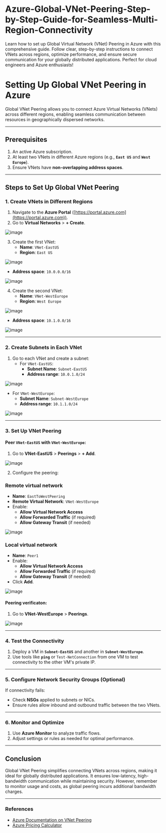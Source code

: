 # Azure-Global-VNet-Peering-Step-by-Step-Guide-for-Seamless-Multi-Region-Connectivity
Learn how to set up Global Virtual Network (VNet) Peering in Azure with this comprehensive guide. Follow clear, step-by-step instructions to connect VNets across regions, optimize performance, and ensure secure communication for your globally distributed applications. Perfect for cloud engineers and Azure enthusiasts!


# **Setting Up Global VNet Peering in Azure**

Global VNet Peering allows you to connect Azure Virtual Networks (VNets) across different regions, enabling seamless communication between resources in geographically dispersed networks.

---

## **Prerequisites**
1. An active Azure subscription.
2. At least two VNets in different Azure regions (e.g., **`East US`** and **`West Europe`**).
3. Ensure VNets have **non-overlapping address spaces**.

---

## **Steps to Set Up Global VNet Peering**

### **1. Create VNets in Different Regions**
1. Navigate to the **Azure Portal** ([https://portal.azure.com](https://portal.azure.com)).
2. Go to **Virtual Networks** > **+ Create**.


![image](https://github.com/user-attachments/assets/eb8f7d8a-42f2-4fd0-a00c-0ff26f1f57c4)


3. Create the first VNet:
   - **Name**: `VNet-EastUS`
   - **Region**: `East US`


![image](https://github.com/user-attachments/assets/ce8c3703-3957-402f-8be3-dff48de3527d)


   - **Address space**: `10.0.0.0/16`


![image](https://github.com/user-attachments/assets/34c1dc51-8967-4a91-a9ea-5b2afd4a302b)


4. Create the second VNet:
   - **Name**: `VNet-WestEurope`
   - **Region**: `West Europe`


![image](https://github.com/user-attachments/assets/6e283f61-2fe0-44d0-8707-eeac91d9f2ae)


   - **Address space**: `10.1.0.0/16`

![image](https://github.com/user-attachments/assets/cde323c4-7bc0-4aa5-8db5-99ec5abfe97b)

---

### **2. Create Subnets in Each VNet**
1. Go to each VNet and create a subnet:
   - For `VNet-EastUS`:
     - **Subnet Name**: `Subnet-EastUS`
     - **Address range**: `10.0.1.0/24`



![image](https://github.com/user-attachments/assets/7b07699a-cec3-475f-ac30-040658c6b62e)


   - For `VNet-WestEurope`:
     - **Subnet Name**: `Subnet-WestEurope`
     - **Address range**: `10.1.1.0/24`


![image](https://github.com/user-attachments/assets/a19264c6-25ba-4e8f-8cf0-1cbcba2f9724)

---

### **3. Set Up VNet Peering**
#### **Peer `VNet-EastUS` with `VNet-WestEurope`:**
1. Go to **VNet-EastUS** > **Peerings** > **+ Add**.


![image](https://github.com/user-attachments/assets/7f45c2fb-c1c7-490f-ba8c-733ab91029e9)


2. Configure the peering:
 ### Remote virtual network 
   - **Name**: `EastToWestPeering`
   - **Remote Virtual Network**: `VNet-WestEurope`
  - Enable:
     - **Allow Virtual Network Access**
     - **Allow Forwarded Traffic** (if required)
     - **Allow Gateway Transit** (if needed)

![image](https://github.com/user-attachments/assets/5bd5e0ab-a816-4d9e-b9d5-086953c08630)


### Local virtual network 
   - **Name**: `Peer1`
   - Enable:
     - **Allow Virtual Network Access**
     - **Allow Forwarded Traffic** (if required)
     - **Allow Gateway Transit** (if needed)
 - Click **Add**.


![image](https://github.com/user-attachments/assets/f1b7746c-a440-45fc-aaf4-578556f162f7)


#### **Peering verificaton:**
1. Go to **VNet-WestEurope** > **Peerings**.



![image](https://github.com/user-attachments/assets/e5804456-9cd7-41d8-8656-fb11a11c482c)


---

### **4. Test the Connectivity**
1. Deploy a VM in **`Subnet-EastUS`** and another in **`Subnet-WestEurope`**.
2. Use tools like **`ping`** or `Test-NetConnection` from one VM to test connectivity to the other VM's private IP.

---

### **5. Configure Network Security Groups (Optional)**
If connectivity fails:
- Check **NSGs** applied to subnets or NICs.
- Ensure rules allow inbound and outbound traffic between the two VNets.

---

### **6. Monitor and Optimize**
1. Use **Azure Monitor** to analyze traffic flows.
2. Adjust settings or rules as needed for optimal performance.

---

## **Conclusion**
Global VNet Peering simplifies connecting VNets across regions, making it ideal for globally distributed applications. It ensures low-latency, high-bandwidth communication while maintaining security. However, remember to monitor usage and costs, as global peering incurs additional bandwidth charges.

---

### **References**
- [Azure Documentation on VNet Peering](https://learn.microsoft.com/en-us/azure/virtual-network/virtual-network-peering-overview)
- [Azure Pricing Calculator](https://azure.microsoft.com/en-us/pricing/calculator/)
